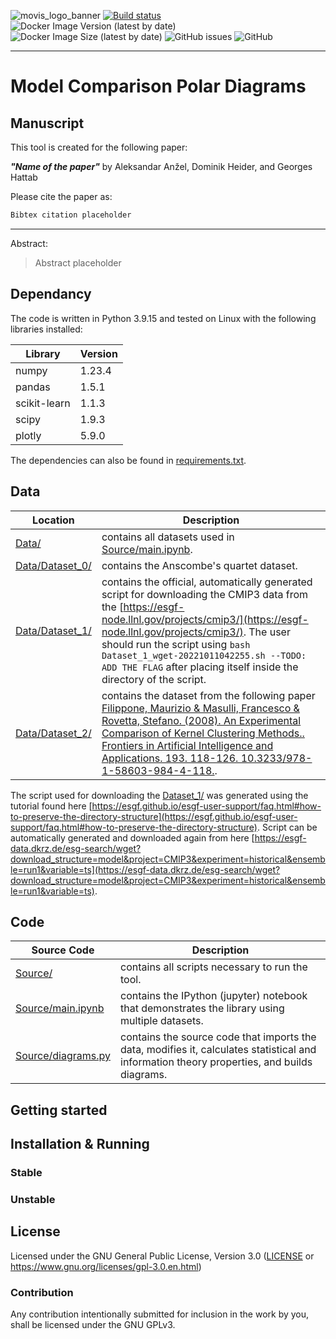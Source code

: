 ![movis_logo_banner](./Source/images/movis_logo_banner.png)
[![Build status](https://github.com/AAnzel/MOVIS/actions/workflows/main.yml/badge.svg)](https://github.com/AAnzel/MOVIS/actions/workflows/main.yml)
![Docker Image Version (latest by date)](https://img.shields.io/docker/v/aanzel/movis)
![Docker Image Size (latest by date)](https://img.shields.io/docker/image-size/aanzel/movis)
![GitHub issues](https://img.shields.io/github/issues-raw/AAnzel/MOVIS)
![GitHub](https://img.shields.io/github/license/AAnzel/MOVIS)

---
# Model Comparison Polar Diagrams

## Manuscript

This tool is created for the following paper:

***"Name of the paper"*** by Aleksandar Anžel, Dominik Heider, and Georges Hattab

Please cite the paper as:
```latex
Bibtex citation placeholder
```

---
Abstract:

> Abstract placeholder


## Dependancy

The code is written in Python 3.9.15 and tested on Linux with the following libraries installed:

|Library|Version|
|---|---|
|numpy|1.23.4|
|pandas|1.5.1|
|scikit-learn|1.1.3|
|scipy|1.9.3|
|plotly|5.9.0|

The dependencies can also be found in [requirements.txt](requirements.txt).

## Data
|Location|Description|
|---|---|
|[Data/](./Data/)|contains all datasets used in [Source/main.ipynb](./Source/main.ipynb).
|[Data/Dataset_0/](./Data/Dataset_0/)|contains the Anscombe's quartet dataset.
|[Data/Dataset_1/](./Data/Dataset_1/)|contains the official, automatically generated script for downloading the CMIP3 data from the [https://esgf-node.llnl.gov/projects/cmip3/](https://esgf-node.llnl.gov/projects/cmip3/). The user should run the script using `bash Dataset_1_wget-20221011042255.sh --TODO: ADD THE FLAG` after placing itself inside the directory of the script.
|[Data/Dataset_2/](./Data/Dataset_2/)|contains the dataset from the following paper [Filippone, Maurizio & Masulli, Francesco & Rovetta, Stefano. (2008). An Experimental Comparison of Kernel Clustering Methods.. Frontiers in Artificial Intelligence and Applications. 193. 118-126. 10.3233/978-1-58603-984-4-118.](https://www.researchgate.net/publication/220956693_An_Experimental_Comparison_of_Kernel_Clustering_Methods).


The script used for downloading the [Dataset_1/](./Data/Dataset_1/) was generated using the tutorial found here [https://esgf.github.io/esgf-user-support/faq.html#how-to-preserve-the-directory-structure](https://esgf.github.io/esgf-user-support/faq.html#how-to-preserve-the-directory-structure).
Script can be automatically generated and downloaded again from here [https://esgf-data.dkrz.de/esg-search/wget?download_structure=model&project=CMIP3&experiment=historical&ensemble=run1&variable=ts](https://esgf-data.dkrz.de/esg-search/wget?download_structure=model&project=CMIP3&experiment=historical&ensemble=run1&variable=ts).

## Code
|Source Code|Description|
|---|---|
|[Source/](./Source/)|contains all scripts necessary to run the tool.
|[Source/main.ipynb](./Source/main.ipynb)|contains the IPython (jupyter) notebook that demonstrates the library using multiple datasets.
|[Source/diagrams.py](./Source/diagrams.py)|contains the source code that imports the data, modifies it, calculates statistical and information theory properties, and builds diagrams.

## Getting started


## Installation & Running
### Stable

### Unstable

## License

Licensed under the GNU General Public License, Version 3.0 ([LICENSE](./LICENSE) or https://www.gnu.org/licenses/gpl-3.0.en.html)

### Contribution

Any contribution intentionally submitted for inclusion in the work by you, shall be licensed under the GNU GPLv3.
